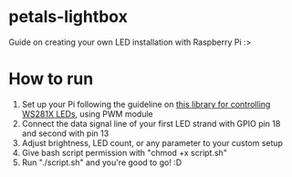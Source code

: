 # petals-lightbox
Guide on creating your own LED installation with Raspberry Pi :>

# How to run
1. Set up your Pi following the guideline on [this library for controlling WS281X LEDs](https://github.com/jgarff/rpi_ws281x), using PWM module
2. Connect the data signal line of your first LED strand with GPIO pin 18 and second with pin 13
3. Adjust brightness, LED count, or any parameter to your custom setup
4. Give bash script permission with "chmod +x script.sh"
5. Run "./script.sh" and you're good to go! :D
